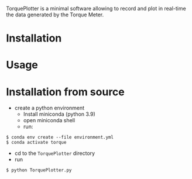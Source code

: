 TorquePlotter is a minimal software allowing to record and plot in real-time
the data generated by the Torque Meter.

# Installation

# Usage

# Installation from source
 - create a python environment
   - Install miniconda (python 3.9)
   - open miniconda shell
   - run:
```
$ conda env create --file environment.yml
$ conda activate torque
```
   - cd to the `TorquePlotter` directory
   - run
```
$ python TorquePlotter.py
```
